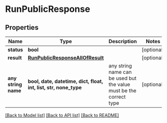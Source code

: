 # RunPublicResponse


## Properties
Name | Type | Description | Notes
------------ | ------------- | ------------- | -------------
**status** | **bool** |  | [optional] 
**result** | [**RunPublicResponseAllOfResult**](RunPublicResponseAllOfResult.md) |  | [optional] 
**any string name** | **bool, date, datetime, dict, float, int, list, str, none_type** | any string name can be used but the value must be the correct type | [optional]

[[Back to Model list]](../README.md#documentation-for-models) [[Back to API list]](../README.md#documentation-for-api-endpoints) [[Back to README]](../README.md)


